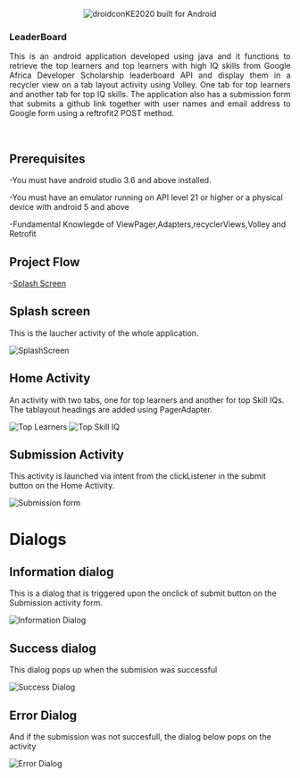 <p align="center">
  
  <p align="center">
   <img align="center" src="https://forthebadge.com/images/badges/built-for-android.svg" alt="droidconKE2020 built for Android">
  </p>
  
  <h3 align="left">LeaderBoard</h3>

  <p align="Justify">
    This is an android application developed using java and it functions to retrieve the top learners and top learners with high IQ skills from Google Africa Developer 
Scholarship leaderboard API and display them in a recycler view on a tab layout activity using Volley. One tab for top learners and another tab for top IQ skills. The application also
has a submission form that submits a github link together with user names and email address to Google form using a reftrofit2 POST method.
    <br>
</p>


<br>

 

## Prerequisites

-You must have android studio 3.6 and above installed.

-You must have an emulator running on API level 21 or higher or a physical device with android 5 and above

-Fundamental Knowlegde of ViewPager,Adapters,recyclerViews,Volley and Retrofit

## Project Flow

-[Splash Screen](#splash-screen)

## Splash screen

This is the laucher activity of the whole application.

![SplashScreen](https://github.com/ochudidesterio/LeaderBoard/blob/master/images/splash%20Screen.png?raw=true)

## Home Activity

An activity with two tabs, one for top learners and another for top Skill IQs. The tablayout headings are added using PagerAdapter.

![Top Learners](https://github.com/ochudidesterio/LeaderBoard/blob/master/images/top%20learners.png?raw=true)         ![Top Skill IQ](https://github.com/ochudidesterio/LeaderBoard/blob/master/images/top%20IQ.png?raw=true)

## Submission Activity

This activity is launched via intent from the clickListener in the submit button on the Home Activity.

![Submission form](https://github.com/ochudidesterio/LeaderBoard/blob/master/images/submission%20form.png?raw=true)


# Dialogs

## Information dialog

This is a dialog that is triggered upon the onclick of submit button on the Submission activity form.

![Information Dialog](https://github.com/ochudidesterio/LeaderBoard/blob/master/images/Information%20Dialog.png?raw=true)

## Success dialog

This dialog pops up when the submision was successful

![Success Dialog](https://github.com/ochudidesterio/LeaderBoard/blob/master/images/Success%20Dialog.png?raw=true)

## Error Dialog

And if the submission was not succesfull, the dialog below pops on the activity

![Error Dialog](https://github.com/ochudidesterio/LeaderBoard/blob/master/images/Error%20Dialog.png?raw=true)
